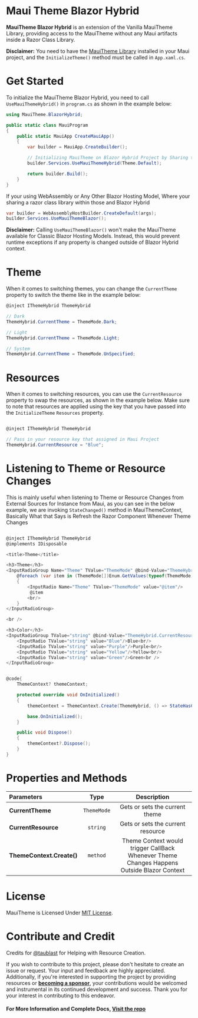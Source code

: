 # Maui Theme Blazor Hybrid

**MauiTheme Blazor Hybrid** is an extension of the Vanilla MauiTheme Library, providing access to the MauiTheme without any Maui artifacts inside a Razor Class Library.

**Disclaimer:** You need to have the [MauiTheme Library](https://www.nuget.org/packages/AathifMahir.Maui.MauiTheme) installed in your Maui project, and the `InitializeTheme()` method must be called in `App.xaml.cs`.

# Get Started

To initialize the MauiTheme Blazor Hybrid, you need to call `UseMauiThemeHybrid()` in `program.cs` as shown in the example below:

```csharp
using MauiTheme.BlazorHybrid;

public static class MauiProgram
{
    public static MauiApp CreateMauiApp()
    {
        var builder = MauiApp.CreateBuilder();

        // Initializing MauiTheme on Blazor Hybrid Project by Sharing the Instance of MauiTheme
        builder.Services.UseMauiThemeHybrid(Theme.Default);

        return builder.Build();
    }
}
```

If your using WebAssembly or Any Other Blazor Hosting Model, Where your sharing a razor class library within those and Blazor Hybrid

```csharp
var builder = WebAssemblyHostBuilder.CreateDefault(args);
builder.Services.UseMauiThemeBlazor();
```

**Disclaimer:** Calling `UseMauiThemeBlazor()` won't make the MauiTheme available for Classic Blazor Hosting Models. Instead, this would prevent runtime exceptions if any property is changed outside of Blazor Hybrid context.


# Theme

When it comes to switching themes, you can change the `CurrentTheme` property to switch the theme like in the example below:

```csharp
@inject IThemeHybrid ThemeHybrid

// Dark
ThemeHybrid.CurrentTheme = ThemeMode.Dark;

// Light
ThemeHybrid.CurrentTheme = ThemeMode.Light;

// System
ThemeHybrid.CurrentTheme = ThemeMode.UnSpecified;

```

# Resources

When it comes to switching resources, you can use the `CurrentResource` property to swap the resources, as shown in the example below. Make sure to note that resources are applied using the key that you have passed into the `InitializeTheme` `Resources` property.


```csharp

@inject IThemeHybrid ThemeHybrid

// Pass in your resource key that assigned in Maui Project
ThemeHybrid.CurrentResource = "Blue";

```

# Listening to Theme or Resource Changes

This is mainly useful when listening to Theme or Resource Changes from External Sources for Instance from Maui, as you can see in the below example, we are invoking `StateChanged()` method in MauiThemeContext, Basically What that Says is Refresh the Razor Component Whenever Theme Changes

```csharp

@inject IThemeHybrid ThemeHybrid
@implements IDisposable

<title>Theme</title>

<h3>Theme</h3>
<InputRadioGroup Name="Theme" TValue="ThemeMode" @bind-Value="ThemeHybrid.CurrentAppTheme">
    @foreach (var item in (ThemeMode[])Enum.GetValues(typeof(ThemeMode)))
    {
        <InputRadio Name="Theme" TValue="ThemeMode" value="@item"/>
         @item
        <br/>
    }
</InputRadioGroup>

<br />

<h3>Color</h3>
<InputRadioGroup TValue="string" @bind-Value="ThemeHybrid.CurrentResource">
    <InputRadio TValue="string" value="Blue"/>Blue<br/>
    <InputRadio TValue="string" value="Purple"/>Purple<br/>
    <InputRadio TValue="string" value="Yellow"/>Yellow<br/>
    <InputRadio TValue="string" value="Green"/>Green<br />
</InputRadioGroup>


@code{
    ThemeContext? themeContext;

    protected override void OnInitialized()
    {
        themeContext = ThemeContext.Create(ThemeHybrid, () => StateHasChanged());

        base.OnInitialized();
    }

    public void Dispose()
    {
        themeContext?.Dispose();
    }
}

```

# Properties and Methods

| Parameters | Type | Description |
|               :---               |    :---:   |            :---:       
| **CurrentTheme** | `ThemeMode` | Gets or sets the current theme |
| **CurrentResource** | `string` | Gets or sets the current resource |
| **ThemeContext.Create()** | `method` | Theme Context would trigger CallBack Whenever Theme Changes Happens Outside Blazor Context |


# License

MauiTheme is Licensed Under [MIT License](https://github.com/AathifMahir/MauiTheme/blob/master/LICENSE.txt).

# Contribute and Credit

Credits for [@taublast](https://github.com/taublast) for Helping with Resource Creation.

If you wish to contribute to this project, please don't hesitate to create an issue or request. Your input and feedback are highly appreciated. Additionally, if you're interested in supporting the project by providing resources or [**becoming a sponsor**](https://github.com/sponsors/AathifMahir), your contributions would be welcomed and instrumental in its continued development and success. Thank you for your interest in contributing to this endeavor.

#### For More Information and Complete Docs, [Visit the repo](https://github.com/AathifMahir/MauiTheme)